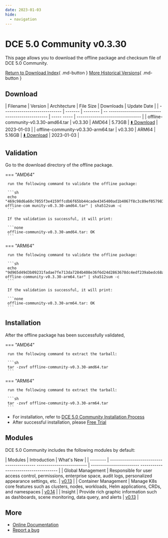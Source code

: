 ```yaml
---
date: 2023-01-03
hide:
  - navigation
---
```


# DCE 5.0 Community v0.3.30

This page allows you to download the offline package and checksum file of DCE 5.0 Community.

[Return to Download Index](../index.md){ .md-button }
[More Historical Versions](./dce5-installer-history.md){ .md-button }

## Download

| Filename | Version | Architecture | File Size | Downloads | Update Date |
| ----------------------------- | ------- | -------- | -- ----------------------------------------------- | ----- ----- | -------------------------------- |
| offline-community-v0.3.30-amd64.tar | v0.3.30 | AMD64 | 5.73GB | [:arrow_down: Download](https://qiniu-download-public.daocloud.io/DaoCloud_Enterprise/dce5/offline-community-v0.3.30-amd64.tar) | 2023-01-03 |
| offline-community-v0.3.30-arm64.tar | v0.3.30 | ARM64 | 5.16GB | [:arrow_down: Download](https://qiniu-download-public.daocloud.io/DaoCloud_Enterprise/dce5/offline-community-v0.3.30-arm64.tar) | 2023-01-03 |

## Validation

Go to the download directory of the offline package.

=== "AMD64"

     run the following command to validate the offline package:

     ```sh
     echo "469c98d6a60c7055f3e4159ffcdb6f65bb44cade4345400ad1b4067f8c3c89ef057983accaf413f76dc71b9a5592e0ef97600fa731bd715acacbdab1c653601b offline-com munity-v0.3.30-amd64.tar" | sha512sum -c
     ```

     If the validation is successful, it will print:

     ```none
     offline-community-v0.3.30-amd64.tar: OK
     ```

=== "ARM64"

     run the following command to validate the offline package:

     ```sh
     echo "9d965d49d3b09231fadae7fe713da7284b408e36f6d24d2863678dc4edf239abedc68a47e5d020bf02688ad197803a908db379e481340e13c86735fa29fd8d14 offline-community-v0.3.30-arm64.tar" | sha512sum -c
     ```

     If the validation is successful, it will print:

     ```none
     offline-community-v0.3.30-arm64.tar: OK
     ```

## Installation

After the offline package has been successfully validated,

=== "AMD64"

     run the following command to extract the tarball:

     ```sh
     tar -zxvf offline-community-v0.3.30-amd64.tar
     ```

=== "ARM64"

     run the following command to extract the tarball:

     ```sh
     tar -zxvf offline-community-v0.3.30-arm64.tar
     ```

- For installation, refer to [DCE 5.0 Community Installation Process](../../install/community/k8s/online.md#_2)
- After successful installation, please [Free Trial](../../dce/license0.md)

## Modules

DCE 5.0 Community includes the following modules by default:

| Modules | Introduction | What's New |
| -------- | ----------------------------------------- ------------------------- | ------------------------ ------------------------------------- |
| Global Management | Responsible for user access control, permissions, enterprise space, audit logs, personalized appearance settings, etc. | [v0.13](../../ghippo/intro/release-notes.md#v013) |
| Container Management | Manage K8s core features such as clusters, nodes, workloads, Helm applications, CRDs, and namespaces | [v0.14](../../kpanda/intro/release-notes.md#v014) |
| Insight | Provide rich graphic information such as dashboards, scene monitoring, data query, and alerts | [v0.13](../../insight/intro/releasenote.md#v013) |

## More

- [Online Documentation](../../dce/index.md)
- [Report a bug](https://github.com/DaoCloud/DaoCloud-docs/issues)